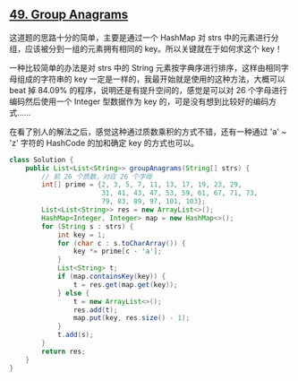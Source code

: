 

## [49. Group Anagrams](https://leetcode.com/problems/group-anagrams/)

这道题的思路十分的简单，主要是通过一个 HashMap 对 strs 中的元素进行分组，应该被分到一组的元素拥有相同的 key。所以关键就在于如何求这个 key！

一种比较简单的办法是对 strs 中的 String 元素按字典序进行排序，这样由相同字母组成的字符串的 key 一定是一样的，我最开始就是使用的这种方法，大概可以 beat 掉 84.09% 的程序，说明还是有提升空间的，感觉是可以对 26 个字母进行编码然后使用一个 Integer 型数据作为 key 的，可是没有想到比较好的编码方式……

在看了别人的解法之后，感觉这种通过质数乘积的方式不错，还有一种通过 'a' ~ 'z' 字符的 HashCode 的加和确定 key 的方式也可以。

```java
class Solution {
    public List<List<String>> groupAnagrams(String[] strs) {
        // 前 26 个质数，对应 26 个字母
        int[] prime = {2, 3, 5, 7, 11, 13, 17, 19, 23, 29, 
                       31, 41, 43, 47, 53, 59, 61, 67, 71, 73, 
                       79, 83, 89, 97, 101, 103};
        List<List<String>> res = new ArrayList<>();
        HashMap<Integer, Integer> map = new HashMap<>();
        for (String s : strs) {
            int key = 1;
            for (char c : s.toCharArray()) {
                key *= prime[c - 'a'];
            }
            List<String> t;
            if (map.containsKey(key)) {
                t = res.get(map.get(key));
            } else {
                t = new ArrayList<>();
                res.add(t);
                map.put(key, res.size() - 1);
            }
            t.add(s);
        }
        return res;
    }
}
```

